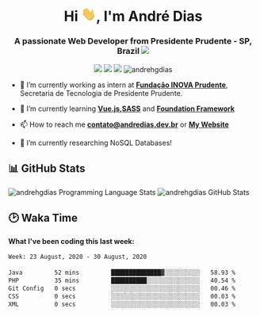 <h1 align="center">Hi <img src="https://raw.githubusercontent.com/ABSphreak/ABSphreak/master/gifs/Hi.gif" width="30px">, I'm André Dias</h1>
<h3 align="center">A passionate Web Developer from Presidente Prudente - SP,  Brazil <img src="https://image.flaticon.com/icons/svg/3022/3022546.svg" width="18"/> </h3>
<p align="center"> 
  <a href="https://andredias.dev.br/"><img src ="https://img.shields.io/badge/portfolio-web-%23.svg?&style=for-the-badge&logo=&logoColor=white%22"></a>
  <a href="https://www.linkedin.com/in/andr%C3%A9-dias-6436811b4/"><img src="https://img.shields.io/badge/linkedin-%230077B5.svg?&style=for-the-badge&logo=linkedin&logoColor=white" /></a>
  <a href="https://www.instagram.com/andrehgdias/"><img src = "https://img.shields.io/badge/instagram-%23E4405F.svg?&style=for-the-badge&logo=instagram&logoColor=white"></a>
  <img height="28px" src="https://komarev.com/ghpvc/?username=andrehgdias&style=flat-square" alt="andrehgdias" />
</p>

- 🔭 I’m currently working as intern at **[Fundação INOVA Prudente](https://www.inovaprudente.com.br/)**, Secretaria de Tecnologia de Presidente Prudente.

- 🌱 I’m currently learning **[Vue.js](https://br.vuejs.org/),[SASS](https://sass-lang.com/)** and **[Foundation Framework](https://get.foundation/index.html)**

- 📫 How to reach me **contato@andredias.dev.br** or **[My Website](https://andredias.dev.br)**

- 🔎 I’m currently researching NoSQL Databases!

<h2>📊 GitHub Stats</h2>

<span><img align="center" width="49%.5" src="https://github-readme-stats.anuraghazra1.vercel.app/api/top-langs/?username=andrehgdias&layout=compact&hide=java" alt="andrehgdias Programming Language Stats"/><span/>
<span><img align="center" width="49%.5" height="155.42px" src="https://github-readme-stats.vercel.app/api?username=andrehgdias&show_icons=true&line_height=27&count_private=true" alt="andrehgdias GitHub Stats"/><span/>

<h2>🕑 Waka Time</h2>

**What I've been coding this last week:**

<!--START_SECTION:waka-->
```text
Week: 23 August, 2020 - 30 August, 2020

Java         52 mins         ██████████████▓░░░░░░░░░░   58.93 % 
PHP          35 mins         ██████████░░░░░░░░░░░░░░░   40.54 % 
Git Config   0 secs          ░░░░░░░░░░░░░░░░░░░░░░░░░   00.46 % 
CSS          0 secs          ░░░░░░░░░░░░░░░░░░░░░░░░░   00.03 % 
XML          0 secs          ░░░░░░░░░░░░░░░░░░░░░░░░░   00.03 % 
```
<!--END_SECTION:waka-->
